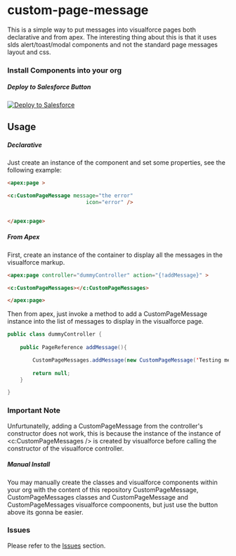 # custom-page-message

This is a simple way to put messages into visualforce pages both declarative and from apex. The interesting thing about this is that it uses slds alert/toast/modal components and not the standard page messages layout and css.


### Install Components into your org

##### Deploy to Salesforce Button

<a href="https://githubsfdeploy.herokuapp.com?owner=anyei&repo=custom-page-message">
  <img alt="Deploy to Salesforce"
       src="https://raw.githubusercontent.com/afawcett/githubsfdeploy/master/src/main/webapp/resources/img/deploy.png">
</a>

## Usage

##### Declarative

Just create an instance of the component and set some properties, see the following example:

```html
<apex:page >

<c:CustomPageMessage message="the error"
                         icon="error" />


</apex:page>
```


##### From Apex

First, create an instance of the container to display all the messages in the visualforce markup.

```html
<apex:page controller="dummyController" action="{!addMessage}" >

<c:CustomPageMessages></c:CustomPageMessages>

</apex:page>
```

Then from apex, just invoke a method to add a CustomPageMessage instance into the list of messages to display in the visualforce page.

```java
public class dummyController {
    
    public PageReference addMessage(){

        CustomPageMessages.addMessage(new CustomPageMessage('Testing message','answer'));
       
        return null;
    }

}
```

### Important Note

Unfurtunatelly, adding a CustomPageMessage from the controller's constructor does not work, this is because the instance of the instance of <c:CustomPageMessages /> is created by visualforce before calling the constructor of the visualforce controller.


##### Manual Install

You may manually create the classes and visualforce components within your org with the content of this repository CustomPageMessage, CustomPageMessages classes and CustomPageMessage and CustomPageMessages visualforce compoonents, but just use the button above its gonna be easier. 


### Issues
Please refer to the <a href="https://github.com/anyei/custom-page-message/issues">Issues</a> section.




